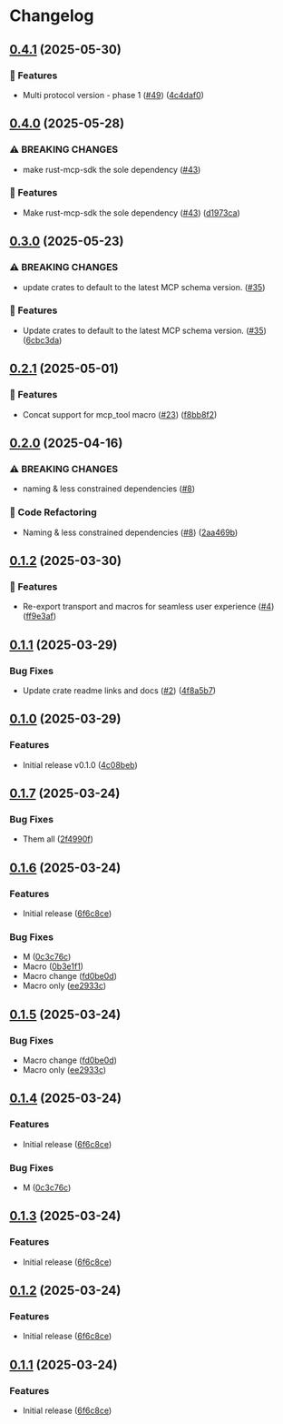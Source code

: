 # Changelog

## [0.4.1](https://github.com/rust-mcp-stack/rust-mcp-sdk/compare/rust-mcp-macros-v0.4.0...rust-mcp-macros-v0.4.1) (2025-05-30)


### 🚀 Features

* Multi protocol version - phase 1 ([#49](https://github.com/rust-mcp-stack/rust-mcp-sdk/issues/49)) ([4c4daf0](https://github.com/rust-mcp-stack/rust-mcp-sdk/commit/4c4daf0b1dce2554ecb7ed4fb723a1c3dd07e541))

## [0.4.0](https://github.com/rust-mcp-stack/rust-mcp-sdk/compare/rust-mcp-macros-v0.3.0...rust-mcp-macros-v0.4.0) (2025-05-28)


### ⚠ BREAKING CHANGES

* make rust-mcp-sdk the sole dependency ([#43](https://github.com/rust-mcp-stack/rust-mcp-sdk/issues/43))

### 🚀 Features

* Make rust-mcp-sdk the sole dependency ([#43](https://github.com/rust-mcp-stack/rust-mcp-sdk/issues/43)) ([d1973ca](https://github.com/rust-mcp-stack/rust-mcp-sdk/commit/d1973ca037c1c6367261bb48a9a4ec89c3a448ac))

## [0.3.0](https://github.com/rust-mcp-stack/rust-mcp-sdk/compare/rust-mcp-macros-v0.2.1...rust-mcp-macros-v0.3.0) (2025-05-23)


### ⚠ BREAKING CHANGES

* update crates to default to the latest MCP schema version. ([#35](https://github.com/rust-mcp-stack/rust-mcp-sdk/issues/35))

### 🚀 Features

* Update crates to default to the latest MCP schema version. ([#35](https://github.com/rust-mcp-stack/rust-mcp-sdk/issues/35)) ([6cbc3da](https://github.com/rust-mcp-stack/rust-mcp-sdk/commit/6cbc3da9d99d62723643000de74c4bd9e48fa4b4))

## [0.2.1](https://github.com/rust-mcp-stack/rust-mcp-sdk/compare/rust-mcp-macros-v0.2.0...rust-mcp-macros-v0.2.1) (2025-05-01)


### 🚀 Features

* Concat support for mcp_tool macro ([#23](https://github.com/rust-mcp-stack/rust-mcp-sdk/issues/23)) ([f8bb8f2](https://github.com/rust-mcp-stack/rust-mcp-sdk/commit/f8bb8f2563cb0f1c8c693aa7ff400bf137da09d8))

## [0.2.0](https://github.com/rust-mcp-stack/rust-mcp-sdk/compare/rust-mcp-macros-v0.1.2...rust-mcp-macros-v0.2.0) (2025-04-16)


### ⚠ BREAKING CHANGES

* naming & less constrained dependencies ([#8](https://github.com/rust-mcp-stack/rust-mcp-sdk/issues/8))

### 🚜 Code Refactoring

* Naming & less constrained dependencies ([#8](https://github.com/rust-mcp-stack/rust-mcp-sdk/issues/8)) ([2aa469b](https://github.com/rust-mcp-stack/rust-mcp-sdk/commit/2aa469b1f7f53f6cda23141c961467ece738047e))

## [0.1.2](https://github.com/rust-mcp-stack/rust-mcp-sdk/compare/rust-mcp-macros-v0.1.1...rust-mcp-macros-v0.1.2) (2025-03-30)


### 🚀 Features

* Re-export transport and macros for seamless user experience ([#4](https://github.com/rust-mcp-stack/rust-mcp-sdk/issues/4)) ([ff9e3af](https://github.com/rust-mcp-stack/rust-mcp-sdk/commit/ff9e3af0e43a6e915f968445b1fbdb54a5069a8b))

## [0.1.1](https://github.com/rust-mcp-stack/rust-mcp-sdk/compare/rust-mcp-macros-v0.1.0...rust-mcp-macros-v0.1.1) (2025-03-29)


### Bug Fixes

* Update crate readme links and docs ([#2](https://github.com/rust-mcp-stack/rust-mcp-sdk/issues/2)) ([4f8a5b7](https://github.com/rust-mcp-stack/rust-mcp-sdk/commit/4f8a5b74559b97bf9e7229c120c383caf7f53a36))

## [0.1.0](https://github.com/rust-mcp-stack/rust-mcp-sdk/compare/rust-mcp-macros-v0.1.0...rust-mcp-macros-v0.1.0) (2025-03-29)


### Features

* Initial release v0.1.0 ([4c08beb](https://github.com/rust-mcp-stack/rust-mcp-sdk/commit/4c08beb73b102c77e65b724b284008071b7f5ef4))

## [0.1.7](https://github.com/hashemix/rust-mcp-sdk/compare/rust-mcp-macros-v0.1.6...rust-mcp-macros-v0.1.7) (2025-03-24)


### Bug Fixes

* Them all ([2f4990f](https://github.com/hashemix/rust-mcp-sdk/commit/2f4990fbeb9ef5e5b40a7ccb31e9583e318a36ad))

## [0.1.6](https://github.com/hashemix/rust-mcp-sdk/compare/rust-mcp-macros-v0.1.5...rust-mcp-macros-v0.1.6) (2025-03-24)


### Features

* Initial release ([6f6c8ce](https://github.com/hashemix/rust-mcp-sdk/commit/6f6c8cec8fe1277fc39f4ddce6f17b36129bedee))


### Bug Fixes

* M ([0c3c76c](https://github.com/hashemix/rust-mcp-sdk/commit/0c3c76c25ce7cb2aa16eae7bcd3c85184f2d1d27))
* Macro ([0b3e1f1](https://github.com/hashemix/rust-mcp-sdk/commit/0b3e1f1f80c1d04b2ca6598ebf17d0b98ae07055))
* Macro change ([fd0be0d](https://github.com/hashemix/rust-mcp-sdk/commit/fd0be0d9e798603ab5f7a59e64f5cf04eaddc4bc))
* Macro only ([ee2933c](https://github.com/hashemix/rust-mcp-sdk/commit/ee2933cd16e7111474326c25607e9d1a58c25043))

## [0.1.5](https://github.com/hashemix/rust-mcp-sdk/compare/rust-mcp-macros-v0.1.4...rust-mcp-macros-v0.1.5) (2025-03-24)


### Bug Fixes

* Macro change ([fd0be0d](https://github.com/hashemix/rust-mcp-sdk/commit/fd0be0d9e798603ab5f7a59e64f5cf04eaddc4bc))
* Macro only ([ee2933c](https://github.com/hashemix/rust-mcp-sdk/commit/ee2933cd16e7111474326c25607e9d1a58c25043))

## [0.1.4](https://github.com/hashemix/rust-mcp-sdk/compare/rust-mcp-macros-v0.1.3...rust-mcp-macros-v0.1.4) (2025-03-24)


### Features

* Initial release ([6f6c8ce](https://github.com/hashemix/rust-mcp-sdk/commit/6f6c8cec8fe1277fc39f4ddce6f17b36129bedee))


### Bug Fixes

* M ([0c3c76c](https://github.com/hashemix/rust-mcp-sdk/commit/0c3c76c25ce7cb2aa16eae7bcd3c85184f2d1d27))

## [0.1.3](https://github.com/hashemix/rust-mcp-sdk/compare/v0.1.2...v0.1.3) (2025-03-24)


### Features

* Initial release ([6f6c8ce](https://github.com/hashemix/rust-mcp-sdk/commit/6f6c8cec8fe1277fc39f4ddce6f17b36129bedee))

## [0.1.2](https://github.com/hashemix/rust-mcp-sdk/compare/v0.1.1...v0.1.2) (2025-03-24)


### Features

* Initial release ([6f6c8ce](https://github.com/hashemix/rust-mcp-sdk/commit/6f6c8cec8fe1277fc39f4ddce6f17b36129bedee))

## [0.1.1](https://github.com/hashemix/rust-mcp-sdk/compare/macros-v0.1.0...macros-v0.1.1) (2025-03-24)


### Features

* Initial release ([6f6c8ce](https://github.com/hashemix/rust-mcp-sdk/commit/6f6c8cec8fe1277fc39f4ddce6f17b36129bedee))
